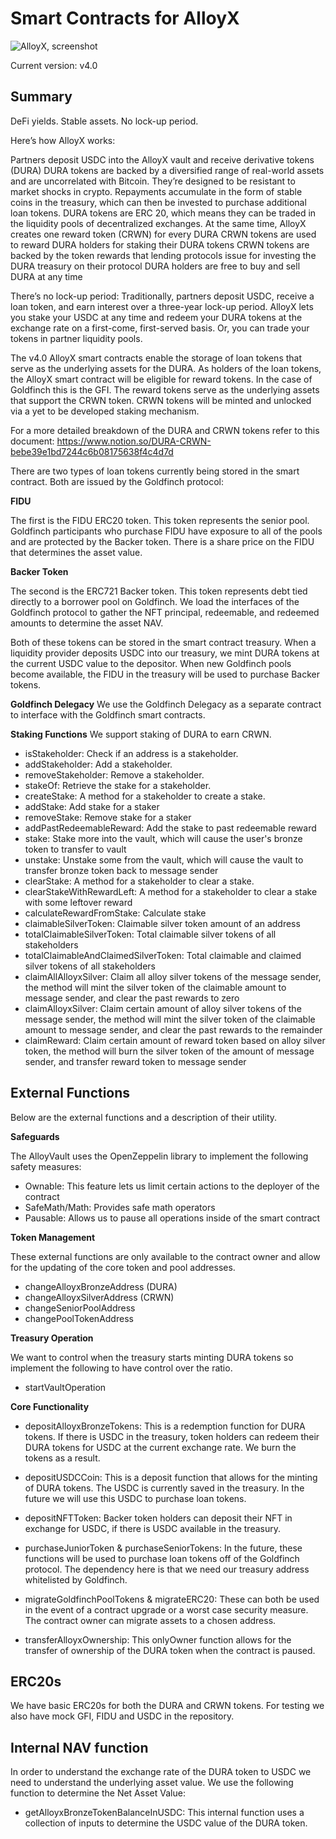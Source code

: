 # Smart Contracts for AlloyX

![AlloyX, screenshot](https://storage.googleapis.com/alloyx_assets/alloyx_frontend.png)

Current version: v4.0

## Summary
DeFi yields. Stable assets. No lock-up period. 

Here’s how AlloyX works: 
 
Partners deposit USDC into the AlloyX vault and receive derivative tokens (DURA)
DURA tokens are backed by a diversified range of real-world assets and are uncorrelated with Bitcoin. They’re designed to be resistant to market shocks in crypto.
Repayments accumulate in the form of stable coins in the treasury, which can then be invested to purchase additional loan tokens.
DURA tokens are ERC 20, which means they can be traded in the liquidity pools of decentralized exchanges.
At the same time, AlloyX creates one reward token (CRWN) for every DURA
CRWN tokens are used to reward DURA holders for staking their DURA tokens
CRWN tokens are backed by the token rewards that lending protocols issue for investing the DURA treasury on their protocol
DURA holders are free to buy and sell DURA at any time

There’s no lock-up period: Traditionally, partners deposit USDC, receive a loan token, and earn interest over a three-year lock-up period. AlloyX lets you stake your USDC at any time and redeem your DURA tokens at the exchange rate on a first-come, first-served basis. Or, you can trade your tokens in partner liquidity pools. 

The v4.0 AlloyX smart contracts enable the storage of loan tokens that serve as the underlying assets for the DURA. As holders of the loan tokens, the AlloyX smart contract will be eligible for reward tokens. In the case of Goldfinch this is the GFI. The reward tokens serve as the underlying assets that support the CRWN token. CRWN tokens will be minted and unlocked via a yet to be developed staking mechanism.

For a more detailed breakdown of the DURA and CRWN tokens refer to this document: https://www.notion.so/DURA-CRWN-bebe39e1bd7244c6b08175638f4c4d7d 

There are two types of loan tokens currently being stored in the smart contract. Both are issued by the Goldfinch protocol: 

**FIDU**

The first is the FIDU ERC20 token. This token represents the senior pool. Goldfinch participants who purchase FIDU have exposure to all of the pools and are protected by the Backer token. There is a share price on the FIDU that determines the asset value.

**Backer Token**

The second is the ERC721 Backer token. This token represents debt tied directly to a borrower pool on Goldfinch. We load the interfaces of the Goldfinch protocol to gather the NFT principal, redeemable, and redeemed amounts to determine the asset NAV.

Both of these tokens can be stored in the smart contract treasury. When a liquidity provider deposits USDC into our treasury, we mint DURA tokens at the current USDC value to the depositor. When new Goldfinch pools become available, the FIDU in the treasury will be used to purchase Backer tokens.

**Goldfinch Delegacy**
We use the Goldfinch Delegacy as a separate contract to interface with the Goldfinch smart contracts. 

**Staking Functions**
We support staking of DURA to earn CRWN.

- isStakeholder:  Check if an address is a stakeholder.
- addStakeholder:  Add a stakeholder.
- removeStakeholder: Remove a stakeholder.
- stakeOf: Retrieve the stake for a stakeholder.
- createStake: A method for a stakeholder to create a stake.
- addStake: Add stake for a staker
- removeStake: Remove stake for a staker
- addPastRedeemableReward: Add the stake to past redeemable reward
- stake: Stake more into the vault, which will cause the user's bronze token to transfer to vault
- unstake:  Unstake some from the vault, which will cause the vault to transfer bronze token back to message sender
- clearStake:  A method for a stakeholder to clear a stake.
- clearStakeWithRewardLeft: A method for a stakeholder to clear a stake with some leftover reward
- calculateRewardFromStake: Calculate stake
- claimableSilverToken: Claimable silver token amount of an address
- totalClaimableSilverToken: Total claimable silver tokens of all stakeholders
- totalClaimableAndClaimedSilverToken: Total claimable and claimed silver tokens of all stakeholders
- claimAllAlloyxSilver: Claim all alloy silver tokens of the message sender, the method will mint the silver token of the claimable amount to message sender, and clear the past rewards to zero
- claimAlloyxSilver:  Claim certain amount of alloy silver tokens of the message sender, the method will mint the silver token of the claimable amount to message sender, and clear the past rewards to the remainder
- claimReward: Claim certain amount of reward token based on alloy silver token, the method will burn the silver token of the amount of message sender, and transfer reward token to message sender

## External Functions
Below are the external functions and a description of their utility. 

**Safeguards**

The AlloyVault uses the OpenZeppelin library to implement the following safety measures:

- Ownable: This feature lets us limit certain actions to the deployer of the contract
- SafeMath/Math: Provides safe math operators
- Pausable: Allows us to pause all operations inside of the smart contract

**Token Management**

These external functions are only available to the contract owner and allow for the updating of the core token and pool addresses.

- changeAlloyxBronzeAddress (DURA)
- changeAlloyxSilverAddress (CRWN)
- changeSeniorPoolAddress
- changePoolTokenAddress

**Treasury Operation**

We want to control when the treasury starts minting DURA tokens so implement the following to have control over the ratio.

- startVaultOperation

**Core Functionality**

- depositAlloyxBronzeTokens: This is a redemption function for DURA tokens. If there is USDC in the treasury, token holders can redeem their DURA tokens for USDC at the current exchange rate. We burn the tokens as a result.

- depositUSDCCoin: This is a deposit function that allows for the minting of DURA tokens. The USDC is currently saved in the treasury. In the future we will use this USDC to purchase loan tokens.

- depositNFTToken: Backer token holders can deposit their NFT in exchange for USDC, if there is USDC available in the treasury.

- purchaseJuniorToken & purchaseSeniorTokens: In the future, these functions will be used to purchase loan tokens off of the Goldfinch protocol. The dependency here is that we need our treasury address whitelisted by Goldfinch.

- migrateGoldfinchPoolTokens & migrateERC20: These can both be used in the event of a contract upgrade or a worst case security measure. The contract owner can migrate assets to a chosen address.

- transferAlloyxOwnership: This onlyOwner function allows for the transfer of ownership of the DURA token when the contract is paused.

## ERC20s
We have basic ERC20s for both the DURA and CRWN tokens. For testing we also have mock GFI, FIDU and USDC in the repository.

## Internal NAV function
In order to understand the exchange rate of the DURA token to USDC we need to understand the underlying asset value. We use the following function to determine the Net Asset Value:

- getAlloyxBronzeTokenBalanceInUSDC: This internal function uses a collection of inputs to determine the USDC value of the DURA token.